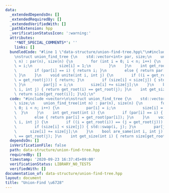 ```yaml
---
data:
  _extendedDependsOn: []
  _extendedRequiredBy: []
  _extendedVerifiedWith: []
  _pathExtension: hpp
  _verificationStatusIcon: ':warning:'
  attributes:
    '*NOT_SPECIAL_COMMENTS*': ''
    links: []
  bundledCode: "#line 1 \"data-structure/union-find-tree.hpp\"\n#include <vector>\n\
    \nstruct union_find_tree {\n    std::vector<int> par, size;\n    union_find_tree(int\
    \ n) : par(n), size(n) {\n        for (int i = 0; i < n; i++) {\n            par[i]\
    \ = i;\n            size[i] = 1;\n        }\n    }\n    int get_root(int i) {\n\
    \        if (par[i] == i) { return i; }\n        else { return par[i] = get_root(par[i]);\
    \ }\n    }\n    void unite(int i, int j) {\n        if ((i = get_root(i)) == (j\
    \ = get_root(j))) { return; }\n        if (size[i] < size[j]) { std::swap(i, j);\
    \ }\n        par[j] = i;\n        size[i] += size[j];\n    }\n    bool are_same(int\
    \ i, int j) { return get_root(i) == get_root(j); }\n    int get_size(int i) {\
    \ return size[get_root(i)]; }\n};\n"
  code: "#include <vector>\n\nstruct union_find_tree {\n    std::vector<int> par,\
    \ size;\n    union_find_tree(int n) : par(n), size(n) {\n        for (int i =\
    \ 0; i < n; i++) {\n            par[i] = i;\n            size[i] = 1;\n      \
    \  }\n    }\n    int get_root(int i) {\n        if (par[i] == i) { return i; }\n\
    \        else { return par[i] = get_root(par[i]); }\n    }\n    void unite(int\
    \ i, int j) {\n        if ((i = get_root(i)) == (j = get_root(j))) { return; }\n\
    \        if (size[i] < size[j]) { std::swap(i, j); }\n        par[j] = i;\n  \
    \      size[i] += size[j];\n    }\n    bool are_same(int i, int j) { return get_root(i)\
    \ == get_root(j); }\n    int get_size(int i) { return size[get_root(i)]; }\n};"
  dependsOn: []
  isVerificationFile: false
  path: data-structure/union-find-tree.hpp
  requiredBy: []
  timestamp: '2020-09-23 16:37:45+09:00'
  verificationStatus: LIBRARY_NO_TESTS
  verifiedWith: []
documentation_of: data-structure/union-find-tree.hpp
layout: document
title: "Union-Find \u6728"
---
```


